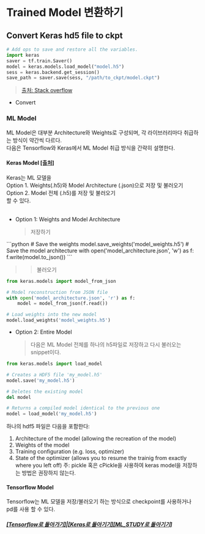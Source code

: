 # Trained Model 변환하기

## Convert Keras hd5 file to ckpt

```python
# Add ops to save and restore all the variables.
import keras
saver = tf.train.Saver()
model = keras.models.load_model("model.h5")
sess = keras.backend.get_session()
save_path = saver.save(sess, "/path/to_ckpt/model.ckpt")
```

> [출처: Stack overflow](https://github.com/keras-team/keras/issues/9040)

- Convert

### ML Model

ML Model은 대부분 Architecture와 Weights로 구성되며,
각 라이브러리마다 취급하는 방식이 약간씩 다르다. <br>
다음은 Tensorflow와 Keras에서 ML Model 취급 방식을 간략히 설명한다. <br>

#### Keras Model [[출처]](https://jovianlin.io/saving-loading-keras-models/)

Keras는 ML 모델을 <br>
Option 1. Weights(.h5)와 Model Architecture (.json)으로 저장 및 불러오기 <br>
Option 2. Model 전체 (.h5)를 저장 및 불러오기 <br>
할 수 있다. <br> <br>

- Option 1: Weights and Model Architecture
  > 저장하기

<div>
```python
# Save the weights
model.save_weights('model_weights.h5')
# Save the model architecture
with open('model_architecture.json', 'w') as f:
f.write(model.to_json())
```
</div>

> > 불러오기

```python
from keras.models import model_from_json

# Model reconstruction from JSON file
with open('model_architecture.json', 'r') as f:
    model = model_from_json(f.read())

# Load weights into the new model
model.load_weights('model_weights.h5')
```

- Option 2: Entire Model <br>
  > 다음은 ML Model 전체를 하나의 h5파일로 저장하고 다시 불러오는 snippet이다.

```python
from keras.models import load_model

# Creates a HDF5 file 'my_model.h5'
model.save('my_model.h5')

# Deletes the existing model
del model

# Returns a compiled model identical to the previous one
model = load_model('my_model.h5')
```

하나의 hdf5 파일은 다음을 포함한다:

1. Architecture of the model (allowing the recreation of the model)
2. Weights of the model
3. Training configuration (e.g. loss, optimizer)
4. State of the optimizer (allows you to resume the trainig from exactly where you left off)
   주: pickle 혹은 cPickle을 사용하여 keras model을 저장하는 방법은 권장하지 않는다.

#### Tensorflow Model

Tensorflow는 ML 모델을 저장/불러오기 하는 방식으로 checkpoint를 사용하거나 pd를 사용 할 수 있다.

##### [[Tensorflow로 돌아가기]](https://github.com/elemag1414/ML_STUDY/tree/master/Tensorflow)|[[Keras로 돌아기기]](https://github.com/elemag1414/Keras)[[ML_STUDY로 돌아기기]](https://github.com/elemag1414/ML_STUDY)
